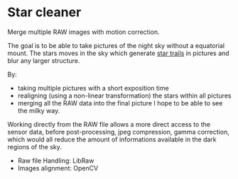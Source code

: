 # Star cleaner

Merge multiple RAW images with motion correction. 

The goal is to be able to take pictures of the night sky without a equatorial mount. The stars moves in the sky which generate [star trails](https://en.wikipedia.org/wiki/Star_trail) in pictures and blur any larger structure.

By:
- taking multiple pictures with a short exposition time
- realigning (using a non-linear transformation) the stars within all pictures 
- merging all the RAW data into the final picture
I hope to be able to see the milky way.

Working directly from the RAW file allows a more direct access to the sensor data, before post-processing, jpeg compression, gamma correction, which would all reduce the amount of informations available in the dark regions of the sky.

- Raw file Handling: LibRaw
- Images alignment: OpenCV

